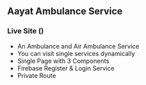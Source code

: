 ## Aayat Ambulance Service

### Live Site ()

* An Ambulance and Air Ambulance Service
* You can visit single services dynamically
* Single Page with 3 Components
* Firebase Register & Login Service
* Private Route